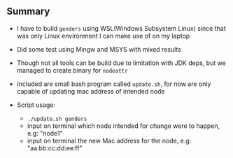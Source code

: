
## Summary

* I have to build `genders` using WSL(Windows Subsystem Linux) since that was only Linux environment I can make use of on my laptop

* Did some test using Mingw and MSYS with mixed results

* Though not all tools can be build due to limitation with JDK deps, but we managed to create binary for `nodeattr`

* Included are small bash program called `update.sh`, for now are only capable of updating mac address of intended node

* Script usage: 
	* `./update.sh genders`
	* input on terminal which node intended for change were to happen, e.g: "node1"
	* input on terminal the new Mac address for the node, e.g: "aa:bb:cc:dd:ee:ff"  
